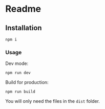 # Readme

## Installation

```
npm i
```

### Usage

Dev mode:

```
npm run dev
```

Build for production:

```
npm run build
```

You will only need the files in the `dist` folder.
